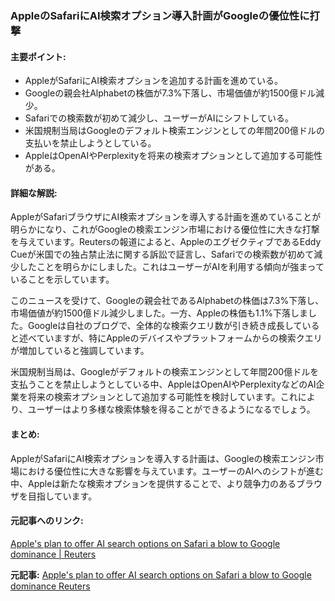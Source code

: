 ### AppleのSafariにAI検索オプション導入計画がGoogleの優位性に打撃

#### 主要ポイント:
- AppleがSafariにAI検索オプションを追加する計画を進めている。
- Googleの親会社Alphabetの株価が7.3%下落し、市場価値が約1500億ドル減少。
- Safariでの検索数が初めて減少し、ユーザーがAIにシフトしている。
- 米国規制当局はGoogleのデフォルト検索エンジンとしての年間200億ドルの支払いを禁止しようとしている。
- AppleはOpenAIやPerplexityを将来の検索オプションとして追加する可能性がある。

#### 詳細な解説:
AppleがSafariブラウザにAI検索オプションを導入する計画を進めていることが明らかになり、これがGoogleの検索エンジン市場における優位性に大きな打撃を与えています。Reutersの報道によると、AppleのエグゼクティブであるEddy Cueが米国での独占禁止法に関する訴訟で証言し、Safariでの検索数が初めて減少したことを明らかにしました。これはユーザーがAIを利用する傾向が強まっていることを示しています。

このニュースを受けて、Googleの親会社であるAlphabetの株価は7.3%下落し、市場価値が約1500億ドル減少しました。一方、Appleの株価も1.1%下落しました。Googleは自社のブログで、全体的な検索クエリ数が引き続き成長していると述べていますが、特にAppleのデバイスやプラットフォームからの検索クエリが増加していると強調しています。

米国規制当局は、Googleがデフォルトの検索エンジンとして年間200億ドルを支払うことを禁止しようとしている中、AppleはOpenAIやPerplexityなどのAI企業を将来の検索オプションとして追加する可能性を検討しています。これにより、ユーザーはより多様な検索体験を得ることができるようになるでしょう。

#### まとめ:
AppleがSafariにAI検索オプションを導入する計画は、Googleの検索エンジン市場における優位性に大きな影響を与えています。ユーザーのAIへのシフトが進む中、Appleは新たな検索オプションを提供することで、より競争力のあるブラウザを目指しています。

#### 元記事へのリンク:
[Apple's plan to offer AI search options on Safari a blow to Google dominance | Reuters](https://www.reuters.com/technology/apples-plan-offer-ai-search-options-safari-blow-google-dominance-2025-05-08/)

**元記事:** [Apple's plan to offer AI search options on Safari a blow to Google dominance Reuters](https://www.reuters.com/business/apple-looks-add-ai-search-companys-browser-bloomberg-reports-2025-05-07/)